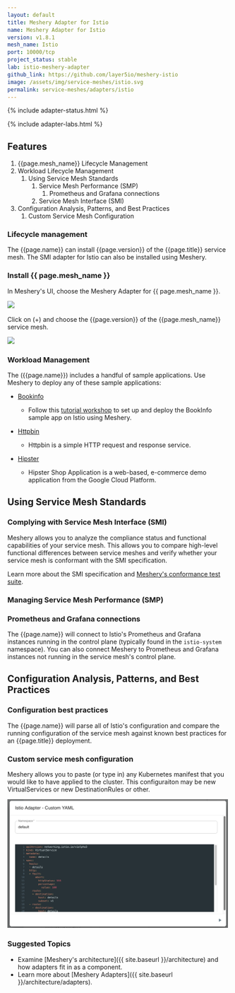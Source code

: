 ```yaml
---
layout: default
title: Meshery Adapter for Istio
name: Meshery Adapter for Istio
version: v1.8.1
mesh_name: Istio
port: 10000/tcp
project_status: stable
lab: istio-meshery-adapter
github_link: https://github.com/layer5io/meshery-istio
image: /assets/img/service-meshes/istio.svg
permalink: service-meshes/adapters/istio
---
```


{% include adapter-status.html %}

{% include adapter-labs.html %}

## Features

1. {{page.mesh_name}} Lifecycle Management
1. Workload Lifecycle Management
   1. Using Service Mesh Standards
      1. Service Mesh Performance (SMP)
         1. Prometheus and Grafana connections
      1. Service Mesh Interface (SMI)
1. Configuration Analysis, Patterns, and Best Practices
   1. Custom Service Mesh Configuration

### Lifecycle management

The {{page.name}} can install {{page.version}} of the {{page.title}} service mesh. The SMI adapter for Istio can also be installed using Meshery.

### Install {{ page.mesh_name }}

In Meshery's UI, choose the Meshery Adapter for {{ page.mesh_name }}.

<a href="{{ site.baseurl }}/assets/img/adapters/istio/istio-adapter.png">
  <img style="width:500px;" src="{{ site.baseurl }}/assets/img/adapters/istio/istio-adapter.png" />
</a>

Click on (+) and choose the {{page.version}} of the {{page.mesh_name}} service mesh.

<a href="{{ site.baseurl }}/assets/img/adapters/istio/istio-install.png">
  <img style="width:500px;" src="{{ site.baseurl }}/assets/img/adapters/istio/istio-install.png" />
</a>


### Workload Management

The ({{page.name}}) includes a handful of sample applications. Use Meshery to deploy any of these sample applications:

- [Bookinfo](/docs/guides/sample-apps#bookinfo)
   - Follow this [tutorial workshop](https://github.com/layer5io/istio-service-mesh-workshop/blob/master/lab-2/README.md) to set up and deploy the BookInfo sample app on Istio using Meshery.

- [Httpbin](/docs/guides/sample-apps#httpbin)
    - Httpbin is a simple HTTP request and response service.

- [Hipster](/docs/guides/sample-apps#hipster)
    - Hipster Shop Application is a web-based, e-commerce demo application from the Google Cloud Platform.

## Using Service Mesh Standards

### Complying with Service Mesh Interface (SMI)

Meshery allows you to analyze the compliance status and functional capabilities of your service mesh. This allows you to compare high-level functional differences between service meshes and verify whether your service mesh is conformant with the SMI specification.

Learn more about the SMI specification and [Meshery's conformance test suite](https://docs.meshery.io/functionality/smi-conformance).

### Managing Service Mesh Performance (SMP)

### Prometheus and Grafana connections

The {{page.name}} will connect to Istio's Prometheus and Grafana instances running in the control plane (typically found in the `istio-system` namespace). You can also connect Meshery to Prometheus and Grafana instances not running in the service mesh's control plane.
## Configuration Analysis, Patterns, and Best Practices

### Configuration best practices

The {{page.name}} will parse all of Istio's configuration and compare the running configuration of the service mesh against known best practices for an {{page.title}} deployment.

### Custom service mesh configuration

Meshery allows you to paste (or type in) any Kubernetes manifest that you would like to have applied to the cluster. This configuraiton may be new VirtualServices or new DestinationRules or other.

<a href="#istio-custom">
  <img style="width:500px;" src="istio-adapter-custom-configuration.png" />
</a>
<a href="#" class="lightbox" id="istio-custom">
  <span style="background-image: url('istio-adapter-custom-configuration.png')"></span>
</a>

### Suggested Topics

- Examine [Meshery's architecture]({{ site.baseurl }}/architecture) and how adapters fit in as a component.
- Learn more about [Meshery Adapters]({{ site.baseurl }}/architecture/adapters).
